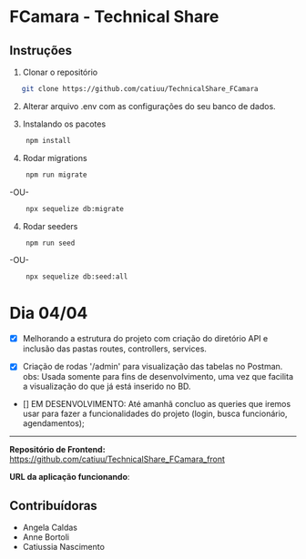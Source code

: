 # FCamara - Technical Share

## Instruções

1. Clonar o repositório

```sh
   git clone https://github.com/catiuu/TechnicalShare_FCamara
```

2. Alterar arquivo .env com as configurações do seu banco de dados.

3. Instalando os pacotes

```sh
    npm install
```

4. Rodar migrations

```sh
    npm run migrate
```

-OU-

```sh
    npx sequelize db:migrate
```

4. Rodar seeders

```sh
    npm run seed
```

-OU-

```sh
    npx sequelize db:seed:all
```

# Dia 04/04

- [x] Melhorando a estrutura do projeto com criação do diretório API e inclusão das pastas routes, controllers, services.

- [x] Criação de rodas '/admin' para visualização das tabelas no Postman.  
       obs: Usada somente para fins de desenvolvimento, uma vez que facilita a visualização do que já está inserido no BD.

- [] EM DESENVOLVIMENTO: Até amanhã concluo as queries que iremos usar para fazer a funcionalidades do projeto (login, busca funcionário, agendamentos);

---

**Repositório de Frontend:** https://github.com/catiuu/TechnicalShare_FCamara_front

**URL da aplicação funcionando**:

## Contribuídoras

- Angela Caldas
- Anne Bortoli
- Catiussia Nascimento
